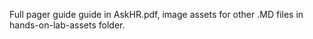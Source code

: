 Full pager guide guide in AskHR.pdf, image assets for other .MD files in hands-on-lab-assets folder.
